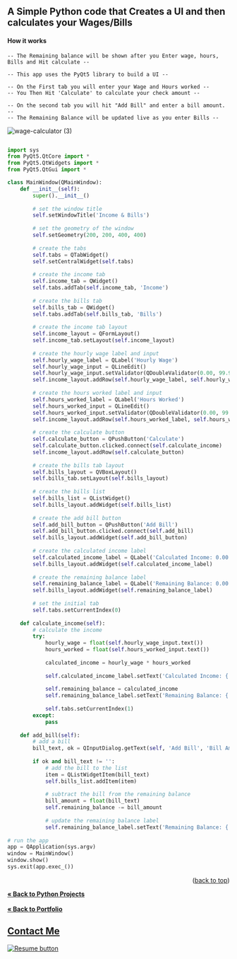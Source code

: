<a name="readme-top"></a>

## A Simple Python code that Creates a UI and then calculates your Wages/Bills

####  How it works

```
-- The Remaining balance will be shown after you Enter wage, hours, Bills and Hit calculate --

-- This app uses the PyQt5 library to build a UI --

-- On the First tab you will enter your Wage and Hours worked --
-- You Then Hit 'Calculate' to calculate your check amount --

-- On the second tab you will hit "Add Bill" and enter a bill amount. --
-- The Remaining Balance will be updated live as you enter Bills --
```

![wage-calculator (3)](https://user-images.githubusercontent.com/121735588/211175350-f105e7f0-e049-4288-925c-4c9c8fa92d97.gif)



```python

import sys
from PyQt5.QtCore import *
from PyQt5.QtWidgets import *
from PyQt5.QtGui import *

class MainWindow(QMainWindow):
	def __init__(self):
		super().__init__()
		
		# set the window title
		self.setWindowTitle('Income & Bills')
		
		# set the geometry of the window
		self.setGeometry(200, 200, 400, 400)
		
		# create the tabs
		self.tabs = QTabWidget()
		self.setCentralWidget(self.tabs)
		
		# create the income tab
		self.income_tab = QWidget()
		self.tabs.addTab(self.income_tab, 'Income')
		
		# create the bills tab
		self.bills_tab = QWidget()
		self.tabs.addTab(self.bills_tab, 'Bills')
		
		# create the income tab layout
		self.income_layout = QFormLayout()
		self.income_tab.setLayout(self.income_layout)
		
		# create the hourly wage label and input
		self.hourly_wage_label = QLabel('Hourly Wage')
		self.hourly_wage_input = QLineEdit()
		self.hourly_wage_input.setValidator(QDoubleValidator(0.00, 99.99, 2))
		self.income_layout.addRow(self.hourly_wage_label, self.hourly_wage_input)
		
		# create the hours worked label and input
		self.hours_worked_label = QLabel('Hours Worked')
		self.hours_worked_input = QLineEdit()
		self.hours_worked_input.setValidator(QDoubleValidator(0.00, 99.99, 2))
		self.income_layout.addRow(self.hours_worked_label, self.hours_worked_input)
		
		# create the calculate button
		self.calculate_button = QPushButton('Calculate')
		self.calculate_button.clicked.connect(self.calculate_income)
		self.income_layout.addRow(self.calculate_button)
		
		# create the bills tab layout
		self.bills_layout = QVBoxLayout()
		self.bills_tab.setLayout(self.bills_layout)
		
		# create the bills list
		self.bills_list = QListWidget()
		self.bills_layout.addWidget(self.bills_list)
		
		# create the add bill button
		self.add_bill_button = QPushButton('Add Bill')
		self.add_bill_button.clicked.connect(self.add_bill)
		self.bills_layout.addWidget(self.add_bill_button)
		
		# create the calculated income label
		self.calculated_income_label = QLabel('Calculated Income: 0.00')
		self.bills_layout.addWidget(self.calculated_income_label)
		
		# create the remaining balance label
		self.remaining_balance_label = QLabel('Remaining Balance: 0.00')
		self.bills_layout.addWidget(self.remaining_balance_label)
		
		# set the initial tab
		self.tabs.setCurrentIndex(0)
		
	def calculate_income(self):
		# calculate the income
		try:
			hourly_wage = float(self.hourly_wage_input.text())
			hours_worked = float(self.hours_worked_input.text())
			
			calculated_income = hourly_wage * hours_worked
			
			self.calculated_income_label.setText('Calculated Income: {:.2f}'.format(calculated_income))
			
			self.remaining_balance = calculated_income
			self.remaining_balance_label.setText('Remaining Balance: {:.2f}'.format(self.remaining_balance))
			
			self.tabs.setCurrentIndex(1)
		except:
			pass
			
	def add_bill(self):
		# add a bill
		bill_text, ok = QInputDialog.getText(self, 'Add Bill', 'Bill Amount:')
		
		if ok and bill_text != '':
			# add the bill to the list
			item = QListWidgetItem(bill_text)
			self.bills_list.addItem(item)
			
			# subtract the bill from the remaining balance
			bill_amount = float(bill_text)
			self.remaining_balance -= bill_amount
			
			# update the remaining balance label
			self.remaining_balance_label.setText('Remaining Balance: {:.2f}'.format(self.remaining_balance))
			
# run the app
app = QApplication(sys.argv)
window = MainWindow()
window.show()
sys.exit(app.exec_())

```

<p align="right">(<a href="#readme-top">back to top</a>)</p>

<a href="https://github.com/CameronCSS/Programming-Languages/blob/main/README.md"><strong>« Back to Python Projects</strong></a>
<br>
<br>
<a href="https://github.com/CameronCSS/PersonalProjects/blob/main/README.md"><strong>« Back to Portfolio</strong></a>

## <a href="https://cameroncss.com/#contact">Contact Me</a>

  </table>
  <p style="margin-left: auto;">
    <a href="https://drive.google.com/file/d/1YaM4hDtt2-79ShBVTN06Y3BU79LvFw6J/view?usp=sharing" target="_blank" rel="noopener noreferrer">
      <img src="https://user-images.githubusercontent.com/121735588/215364205-abdfc0ac-53db-4733-8d43-b57c1bafb802.png" alt="Resume button">
    </a>
  </p>
</div>

